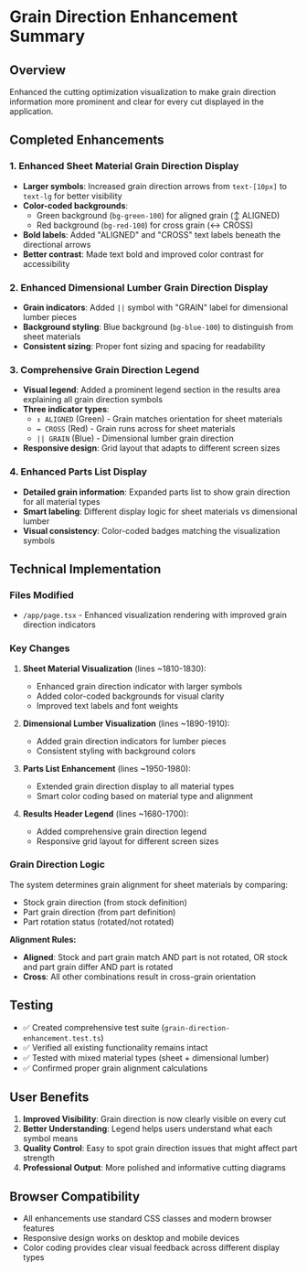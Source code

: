 # Grain Direction Enhancement Summary

## Overview
Enhanced the cutting optimization visualization to make grain direction information more prominent and clear for every cut displayed in the application.

## Completed Enhancements

### 1. Enhanced Sheet Material Grain Direction Display
- **Larger symbols**: Increased grain direction arrows from `text-[10px]` to `text-lg` for better visibility
- **Color-coded backgrounds**: 
  - Green background (`bg-green-100`) for aligned grain (↕ ALIGNED)
  - Red background (`bg-red-100`) for cross grain (↔ CROSS)
- **Bold labels**: Added "ALIGNED" and "CROSS" text labels beneath the directional arrows
- **Better contrast**: Made text bold and improved color contrast for accessibility

### 2. Enhanced Dimensional Lumber Grain Direction Display  
- **Grain indicators**: Added `||` symbol with "GRAIN" label for dimensional lumber pieces
- **Background styling**: Blue background (`bg-blue-100`) to distinguish from sheet materials
- **Consistent sizing**: Proper font sizing and spacing for readability

### 3. Comprehensive Grain Direction Legend
- **Visual legend**: Added a prominent legend section in the results area explaining all grain direction symbols
- **Three indicator types**:
  - `↕ ALIGNED` (Green) - Grain matches orientation for sheet materials
  - `↔ CROSS` (Red) - Grain runs across for sheet materials  
  - `|| GRAIN` (Blue) - Dimensional lumber grain direction
- **Responsive design**: Grid layout that adapts to different screen sizes

### 4. Enhanced Parts List Display
- **Detailed grain information**: Expanded parts list to show grain direction for all material types
- **Smart labeling**: Different display logic for sheet materials vs dimensional lumber
- **Visual consistency**: Color-coded badges matching the visualization symbols

## Technical Implementation

### Files Modified
- `/app/page.tsx` - Enhanced visualization rendering with improved grain direction indicators

### Key Changes
1. **Sheet Material Visualization** (lines ~1810-1830):
   - Enhanced grain direction indicator with larger symbols
   - Added color-coded backgrounds for visual clarity
   - Improved text labels and font weights

2. **Dimensional Lumber Visualization** (lines ~1890-1910):
   - Added grain direction indicators for lumber pieces
   - Consistent styling with background colors

3. **Parts List Enhancement** (lines ~1950-1980):
   - Extended grain direction display to all material types
   - Smart color coding based on material type and alignment

4. **Results Header Legend** (lines ~1680-1700):
   - Added comprehensive grain direction legend
   - Responsive grid layout for different screen sizes

### Grain Direction Logic
The system determines grain alignment for sheet materials by comparing:
- Stock grain direction (from stock definition)
- Part grain direction (from part definition)
- Part rotation status (rotated/not rotated)

**Alignment Rules:**
- **Aligned**: Stock and part grain match AND part is not rotated, OR stock and part grain differ AND part is rotated
- **Cross**: All other combinations result in cross-grain orientation

## Testing
- ✅ Created comprehensive test suite (`grain-direction-enhancement.test.ts`)
- ✅ Verified all existing functionality remains intact
- ✅ Tested with mixed material types (sheet + dimensional lumber)
- ✅ Confirmed proper grain alignment calculations

## User Benefits
1. **Improved Visibility**: Grain direction is now clearly visible on every cut
2. **Better Understanding**: Legend helps users understand what each symbol means
3. **Quality Control**: Easy to spot grain direction issues that might affect part strength
4. **Professional Output**: More polished and informative cutting diagrams

## Browser Compatibility
- All enhancements use standard CSS classes and modern browser features
- Responsive design works on desktop and mobile devices
- Color coding provides clear visual feedback across different display types
